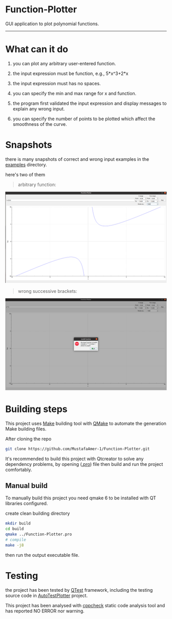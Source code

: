 # Function-Plotter

GUI application to plot polynomial functions.

---

# What can it do

1. you can plot any arbitrary user-entered function.

2. the input expression must be  function, e.g., 5\*x^3+2\*x

3. the input expression must has no spaces.

4. you can specify the min and max range for x and function.

5. the program first validated the input expression and display messages to explain any wrong input.

6. you can specify the number of points to be plotted which affect the smoothness of the curve.

# Snapshots

there is many snapshots of correct and wrong input examples in the [examples](examples) directory.

here's two of them

> arbitrary function: 

<img src="examples/correct/arbitrary.png" title="" alt="working example" data-align="center">

> wrong successive brackets:

<img src="examples/wrong/operators.png" title="" alt="wrong example" data-align="center">

# Building steps

This project uses [Make](https://www.gnu.org/software/make/) building tool with [QMake](https://doc.qt.io/qt-5/qmake-manual.html) to automate the generation Make building files.

After cloning the repo

```bash
git clone https://github.com/MustafaAmer-1/Function-Plotter.git
```

It's recommended to build this project with Qtcreator to solve any dependency problems, by opening ([.pro](Function-Plotter.pro)) file then build and run the project comfortably.

## Manual build

To manually build this project you need qmake 6 to be installed with QT libraries configured.

create clean building directory

```bash
mkdir build
cd build
qmake ../Function-Plotter.pro
# compile
make -j8
```

then run the output executable file.

# Testing

the project has been tested by [QTest](https://doc.qt.io/qt-5/qtest-overview.html) framework, including the testing source code in [AutoTestPlotter](AutoTestPlotter) project.

This project has been analysed with [cppcheck](https://cppcheck.sourceforge.io/) static code analysis tool and has reported NO ERROR nor warning.
